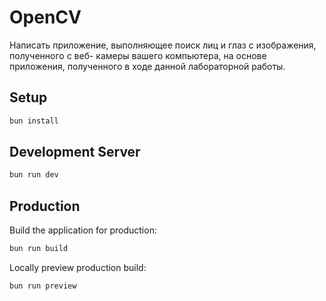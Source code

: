# OpenCV

Написать приложение, выполняющее поиск лиц и глаз с изображения, полученного с веб-
камеры вашего компьютера, на основе приложения, полученного в ходе данной
лабораторной работы.

## Setup

```bash
bun install
```

## Development Server
```bash
bun run dev
```

## Production

Build the application for production:

```bash
bun run build
```

Locally preview production build:

```bash
bun run preview
```